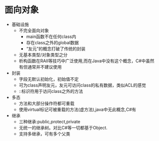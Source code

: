 # 面向对象
- 基础设施
    - 不完全面向对象
        - main函数不在任何class内
        - 存在class之外的global数据
        - “友元”的概念打破了传统的封装
    - 无基本类型/对象类型之分
    - 析构函数在RAII等技巧中广泛使用,而在Java中没有这个概念，C#中虽然有但通常并不建议使用
- 封装
    - 字段无默认初始化，初始值不定
    - 可为class声明友元，友元可访问class的私有数据，类似ACL的感觉
    - ::标识符用于访问class之外的方法
- 多态
    - 方法和大部分操作符都可重载
    - 使用virtual标记可被重载的方法(虚方法),java中无此概念,C#有
- 继承
    - 三种继承:public,protect,private
    - 无统一的继承树。对比C#等一切都基于Object.
    - 支持多继承，可有多个父类
